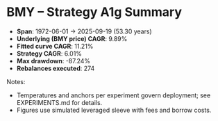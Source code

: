 # BMY – Strategy A1g Summary

- **Span**: 1972-06-01 → 2025-09-19 (53.30 years)
- **Underlying (BMY price) CAGR**: 9.89%
- **Fitted curve CAGR**: 11.21%
- **Strategy CAGR**: 6.01%
- **Max drawdown**: -87.24%
- **Rebalances executed**: 274

Notes:

- Temperatures and anchors per experiment govern deployment; see EXPERIMENTS.md for details.
- Figures use simulated leveraged sleeve with fees and borrow costs.
